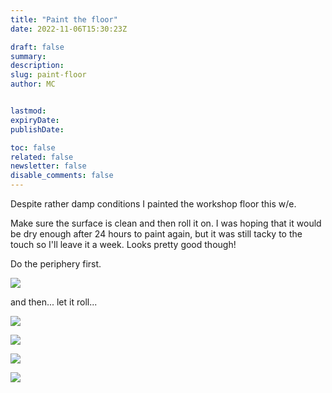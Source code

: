 ```yaml
---
title: "Paint the floor"
date: 2022-11-06T15:30:23Z

draft: false
summary:
description:
slug: paint-floor
author: MC


lastmod:
expiryDate:
publishDate:

toc: false
related: false
newsletter: false
disable_comments: false
---
```



Despite rather damp conditions I painted the workshop floor this w/e.

Make sure the surface is clean and then roll it on. I was hoping that it would be dry enough after 24 hours to paint again, but it was still tacky to the touch so I'll leave it a week. Looks pretty good though!



Do the periphery first.

![](/images/3095.jpeg)

and then... let it roll...

![](/images/3097.jpeg)

![](/images/3100.jpeg)

![](/images/3105.jpeg)

![](/images/3104.jpeg)
